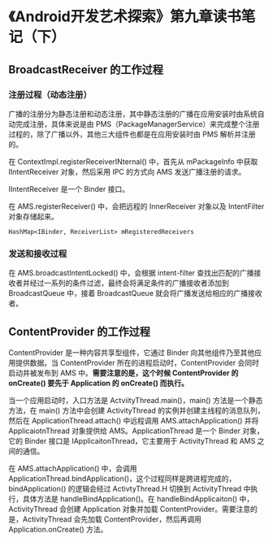 # 《Android开发艺术探索》第九章读书笔记（下）

## BroadcastReceiver 的工作过程

### 注册过程（动态注册）

广播的注册分为静态注册和动态注册，其中静态注册的广播在应用安装时由系统自动完成注册，具体来说是由 PMS（PackageManagerService）来完成整个注册过程的，除了广播以外，其他三大组件也都是在应用安装时由 PMS 解析并注册的。

在 ContextImpl.registerReceiverINternal() 中，首先从 mPackageInfo 中获取 IIntentReceiver 对象，然后采用 IPC 的方式向 AMS 发送广播注册的请求。

IIntentReceiver 是一个 Binder 接口。

在 AMS.registerReceiver() 中，会把远程的 InnerReceiver 对象以及 IntentFilter 对象存储起来。

`HashMap<IBinder, ReceiverList> mRegisteredReceivers`

### 发送和接收过程

在 AMS.broadcastIntentLocked() 中，会根据 intent-filter 查找出匹配的广播接收者并经过一系列的条件过滤，最终会将满足条件的广播接收者添加到 BroadcastQueue 中，接着 BroadcastQueue 就会将广播发送给相应的广播接收者。

## ContentProvider 的工作过程

ContentProvider 是一种内容共享型组件，它通过 Binder 向其他组件乃至其他应用提供数据。当 ContentProvider 所在的进程启动时，ContentProvider 会同时启动并被发布到 AMS 中。**需要注意的是，这个时候 ContentProvider 的 onCreate() 要先于 Application 的 onCreate() 而执行。**

当一个应用启动时，入口方法是 ActviityThread.main()，main() 方法是一个静态方法，在 main() 方法中会创建 ActivityThread 的实例并创建主线程的消息队列，然后在 ApplicationThread.attach() 中远程调用 AMS.attachApplication() 并将 ApplicaiotnThread 对象提供给 AMS。ApplicationThread 是一个 Binder 对象，它的 Binder 接口是 IApplicaitonThread，它主要用于 ActivityThread 和 AMS 之间的通信。

在 AMS.attachApplication() 中，会调用 ApplicationThread.bindApplication()，这个过程同样是跨进程完成的，bindApplication() 的逻辑会经过 ActivtyThread.H 切换到 ActivityThread 中执行，具体方法是 handleBindApplication()。在 handleBindApplicaiton() 中，ActivityThread 会创建 Application 对象并加载 ContentProvider。需要注意的是，ActivityThread 会先加载 ContentProvider，然后再调用 Application.onCreate() 方法。
